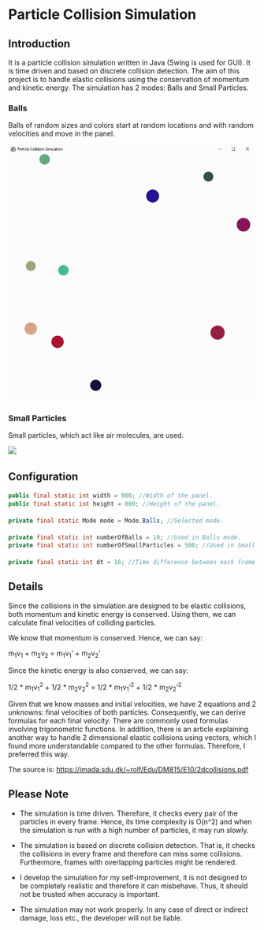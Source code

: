 # Particle Collision Simulation

## Introduction

It is a particle collision simulation written in Java (Swing is used for GUI). It is time driven and based on discrete collision detection. The aim of this project is to handle elastic collisions using the conservation of momentum and kinetic energy. The simulation has 2 modes: Balls and Small Particles.

### Balls
Balls of random sizes and colors start at random locations and with random velocities and move in the panel.

<img src="./img/Balls.gif" width="500">

### Small Particles
Small particles, which act like air molecules, are used.

<img src="./img/SmallParticles.gif" width="500">

## Configuration
```Java
public final static int width = 800; //Width of the panel.
public final static int height = 800; //Height of the panel.

private final static Mode mode = Mode.Balls; //Selected mode.

private final static int numberOfBalls = 10; //Used in Balls mode.
private final static int numberOfSmallParticles = 500; //Used in Small Particles mode.

private final static int dt = 16; //Time difference between each frame (in milliseconds).
```

## Details
Since the collisions in the simulation are designed to be elastic collisions, both momentum and kinetic energy is conserved. Using them, we can calculate final velocities of colliding particles.

We know that momentum is conserved. Hence, we can say:

m<sub>1</sub>v<sub>1</sub> + m<sub>2</sub>v<sub>2</sub> = m<sub>1</sub>v<sub>1</sub>’ + m<sub>2</sub>v<sub>2</sub>’

Since the kinetic energy is also conserved, we can say:

1/2 \* m<sub>1</sub>v<sub>1</sub><sup>2</sup> + 1/2 \* m<sub>2</sub>v<sub>2</sub><sup>2</sup> = 1/2 \* m<sub>1</sub>v<sub>1</sub>’<sup>2</sup> + 1/2 \* m<sub>2</sub>v<sub>2</sub>’<sup>2</sup>

Given that we know masses and initial velocities, we have 2 equations and 2 unknowns: final velocities of both particles. Consequently, we can derive formulas for each final velocity. There are commonly used formulas involving trigonometric functions. In addition, there is an article explaining another way to handle 2 dimensional elastic collisions using vectors, which I found more understandable compared to the other formulas. Therefore, I preferred this way.

The source is: https://imada.sdu.dk/~rolf/Edu/DM815/E10/2dcollisions.pdf

## Please Note

- The simulation is time driven. Therefore, it checks every pair of the particles in every frame. Hence, its time complexity is O(n^2) and when the simulation is run with a high number of particles, it may run slowly.

- The simulation is based on discrete collision detection. That is, it checks the collisions in every frame and therefore can miss some collisions. Furthermore, frames with overlapping particles might be rendered.

- I develop the simulation for my self-improvement, it is not designed to be completely realistic and therefore it can misbehave. Thus, it should not be trusted when accuracy is important.

- The simulation may not work properly. In any case of direct or indirect damage, loss etc., the developer will not be liable.